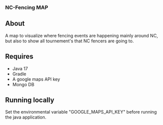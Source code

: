 ### NC-Fencing MAP


## About
A map to visualize where fencing events are happening mainly around NC, but also to show all tournement's that NC fencers are going to.

## Requires

- Java 17
- Gradle
- A google maps API key
- Mongo DB


## Running locally

Set the environmental variable "GOOGLE_MAPS_API_KEY" before running the java application.